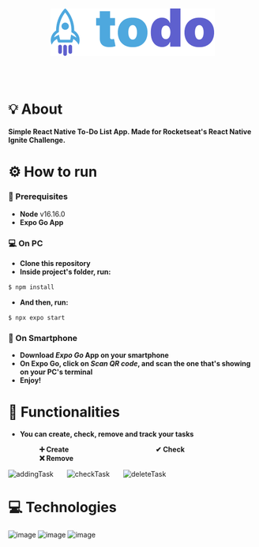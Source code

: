 <br /><br />
<h4 align="center">
<img src="./src/assets/logo.png" align="center"/>
</h4>
<br /><br />

# 💡 About

**Simple React Native To-Do List App. Made for Rocketseat's React Native Ignite Challenge.**

# ⚙️ How to run

### 📃 Prerequisites
 * **Node** v16.16.0
 * **Expo Go App**

### :computer: On PC
 * **Clone this repository**
 * **Inside project's folder, run:**
 ```bash
$ npm install
```
 * **And then, run:**
  ```bash
$ npx expo start
```

### :iphone: On Smartphone
 * **Download *Expo Go* App on your smartphone** </br>
 * **On Expo Go, click on *Scan QR code*, and scan the one that's showing on your PC's terminal** </br>
 * **Enjoy!**

# 📲 Functionalities

  * **You can create, check, remove and track your tasks**



         **➕ Create**                
         **✔ Check**             
         **❌ Remove**


<p align="center">

![addingTask](https://user-images.githubusercontent.com/12973109/212213124-cad0df39-c1d0-46a8-bc70-31586aabcf07.gif) &nbsp; &nbsp; &nbsp; ![checkTask](https://user-images.githubusercontent.com/12973109/212214142-884f6cbb-6f6c-427b-ab15-63e229f5cb7e.gif)
 &nbsp; &nbsp; &nbsp; ![deleteTask](https://user-images.githubusercontent.com/12973109/212214331-8e9b6649-1915-45ef-b7ee-c2f20591d22d.gif)

</p>

 # 💻 Technologies

 ![image](https://img.shields.io/badge/TypeScript-007ACC?style=for-the-badge&logo=typescript&logoColor=white) ![image](https://img.shields.io/badge/React_Native-20232A?style=for-the-badge&logo=react&logoColor=61DAFB) ![image](https://img.shields.io/badge/Expo-FFFFFF?style=for-the-badge&logo=expo&logoColor=black)